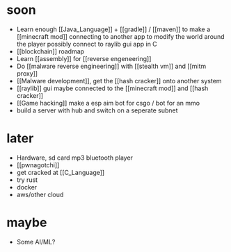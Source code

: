 # soon
- Learn enough [[Java_Language]] + [[gradle]] / [[maven]] to make a [[minecraft mod]] connecting to another app to modify the world around the player possibly connect to raylib gui app in C
- [[blockchain]] roadmap
- Learn [[assembly]] for [[reverse engeneering]]
- Do [[malware reverse engineering]] with [[stealth vm]] and [[mitm proxy]]
- [[Malware development]], get the [[hash cracker]] onto another system
- [[raylib]] gui maybe connected to the [[minecraft mod]] and [[hash cracker]]
- [[Game hacking]] make a esp aim bot for csgo / bot for an mmo
- build a server with hub and switch on a seperate subnet
# later
- Hardware, sd card mp3 bluetooth player
- [[pwnagotchi]]
- get cracked at [[C_Language]]
- try rust
 - docker
- aws/other cloud

# maybe
- Some AI/ML?
